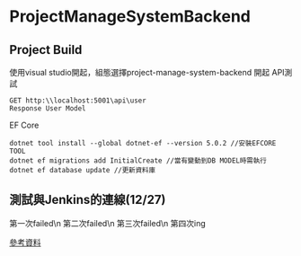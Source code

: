 # ProjectManageSystemBackend

## Project Build

使用visual studio開起，組態選擇project-manage-system-backend 開起
API測試
```
GET http:\\localhost:5001\api\user
Response User Model
```

EF Core
```
dotnet tool install --global dotnet-ef --version 5.0.2 //安裝EFCORE TOOL
dotnet ef migrations add InitialCreate //當有變動到DB MODEL時需執行
dotnet ef database update //更新資料庫
```
## 測試與Jenkins的連線(12/27)

第一次failed\n
第二次failed\n
第三次failed\n
第四次ing


[參考資料](https://docs.microsoft.com/en-us/ef/core/get-started/overview/first-app?tabs=netcore-cli)